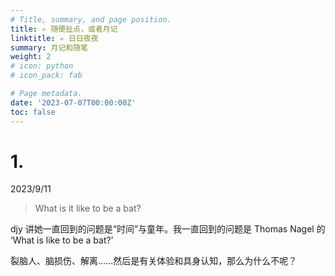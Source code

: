 ```yaml
---
# Title, summary, and page position.
title: ✍️ 随便扯点，或者月记
linktitle: ✍️ 日日夜夜
summary: 月记和随笔
weight: 2
# icon: python
# icon_pack: fab

# Page metadata.
date: '2023-07-07T00:00:00Z'
toc: false
---
```


# 1. 

2023/9/11

> What is it like to be a bat? 

djy 讲她一直回到的问题是“时间”与童年。我一直回到的问题是 Thomas Nagel 的 ‘What is like to be a bat?’

裂脑人、脑损伤、解离……然后是有关体验和具身认知，那么为什么不呢？
